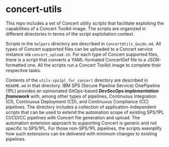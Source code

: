 # concert-utils

This repo includes a set of Concert utility scripts that facilitate exploiting the capabilities of a Concert Toolkit image.  The scripts are organized in different directories in terms of the script exploitation context.

Scripts in the `helpers` directory are described in `ConcertUtils_Guide.md`.  All types of Concert supported files can be uploaded to a Concert service instance via `concert_upload.sh`. For each type of Concert supported files, there is a script that converts a YAML-formated ConcertDef file to a JSON-formatted one.  All the scripts run a Concert Toolkit image to complete their respecitve tasks.

Contents of the `utils-sps1pl_for_concert` directory are described in `README.md` in that directory. IBM SPS (Secure Pipeline Service) OnePipeline (1PL) provides an opinionated GitOps-based ___DevSecOps implementation framework___ with, among other types of pipelines, Continuous Integration (CI), Continuous Deployment (CD), and Continuous Compliance (CC) pipelines. The directory includes a collection of application-independent scripts that can be used to extend the automation scope of existing SPS/1PL CI/CD/CC pipelines with Concert file generation and upload.  The automation extension approach to supporting Concert  is generic and not specific to SPS/1PL.  For those non-SPS/1PL pipelines, the scripts exemplify how such extensions can be delivered with minimum changes to existing pipelines.
